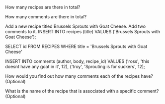 How many recipes are there in total?
<!-- SELECT count(*) FROM recipes -->
How many comments are there in total?
<!-- SELECT count(*) FROM comments -->
Add a new recipe titled Brussels Sprouts with Goat Cheese. Add two comments to it.
INSERT INTO recipes (title)
  VALUES ('Brussels Sprouts with Goat Cheese');

SELECT id FROM RECIPES
  WHERE title = 'Brussels Sprouts with Goat Cheese'

INSERT INTO comments (author, body, recipe_id)
VALUES ('ross', 'this doesnt have any goat in it', 12),
('troy', 'Sprouting is for suckers', 12);

How would you find out how many comments each of the recipes have? (Optional)

What is the name of the recipe that is associated with a specific comment? (Optional)
